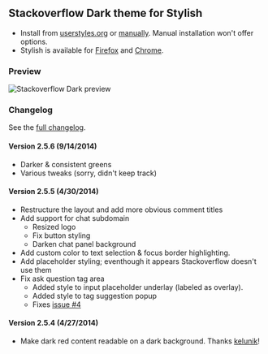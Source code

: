 ## Stackoverflow Dark theme for Stylish
- Install from [userstyles.org](http://userstyles.org/styles/35345) or [manually](https://github.com/StylishThemes/Stackoverflow-Dark/blob/master/stackoverflow-dark.css). Manual installation won't offer options.
- Stylish is available for [Firefox](https://addons.mozilla.org/en-US/firefox/addon/2108/) and [Chrome](https://chrome.google.com/extensions/detail/fjnbnpbmkenffdnngjfgmeleoegfcffe).

### Preview

![Stackoverflow Dark preview](http://StylishThemes.github.com/Stackoverflow-Dark/images/after.png)

### **Changelog**

See the [full changelog](https://github.com/StylishThemes/Stackoverflow-Dark/wiki).

#### Version 2.5.6 (9/14/2014)

* Darker & consistent greens
* Various tweaks (sorry, didn't keep track)

#### Version 2.5.5 (4/30/2014)

* Restructure the layout and add more obvious comment titles
* Add support for chat subdomain
  * Resized logo
  * Fix button styling
  * Darken chat panel background
* Add custom color to text selection &amp; focus border highlighting.
* Add placeholder styling; eventhough it appears Stackoverflow doesn't use them
* Fix ask question tag area
  * Added style to input placeholder underlay (labeled as overlay).
  * Added style to tag suggestion popup
  * Fixes [issue #4](https://github.com/StylishThemes/Stackoverflow-Dark/issues/4)

#### Version 2.5.4 (4/27/2014)

* Make dark red content readable on a dark background. Thanks [kelunik](https://github.com/kelunik)!

